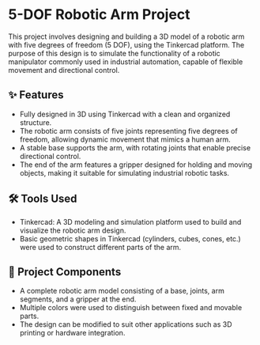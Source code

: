 # 5-DOF Robotic Arm Project

This project involves designing and building a 3D model of a robotic arm with five degrees of freedom (5 DOF), using the Tinkercad platform. The purpose of this design is to simulate the functionality of a robotic manipulator commonly used in industrial automation, capable of flexible movement and directional control.

## ✨ Features

- Fully designed in 3D using Tinkercad with a clean and organized structure.
- The robotic arm consists of five joints representing five degrees of freedom, allowing dynamic movement that mimics a human arm.
- A stable base supports the arm, with rotating joints that enable precise directional control.
- The end of the arm features a gripper designed for holding and moving objects, making it suitable for simulating industrial robotic tasks.

## 🛠️ Tools Used

- Tinkercad: A 3D modeling and simulation platform used to build and visualize the robotic arm design.
- Basic geometric shapes in Tinkercad (cylinders, cubes, cones, etc.) were used to construct different parts of the arm.

## 📂 Project Components

- A complete robotic arm model consisting of a base, joints, arm segments, and a gripper at the end.
- Multiple colors were used to distinguish between fixed and movable parts.
- The design can be modified to suit other applications such as 3D printing or hardware integration.

